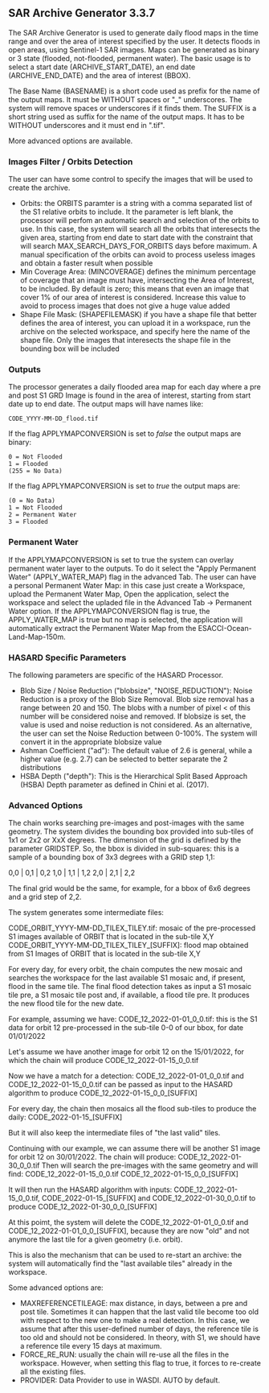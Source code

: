 ## SAR Archive Generator 3.3.7

The SAR Archive Generator is used to generate daily flood maps in the time range and over the area of interest specified by the user. 
It detects floods in open areas, using Sentinel-1 SAR images. Maps can be generated as binary or 3 state (flooded, not-flooded, permanent water).
The basic usage is to select a start date (ARCHIVE_START_DATE), an end date (ARCHIVE_END_DATE) and the area of interest (BBOX).

The Base Name (BASENAME) is a short code used as prefix for the name of the output maps. It must be WITHOUT spaces or "_" underscores. The system will remove spaces or underscores if it finds them.
The SUFFIX is a short string used as suffix for the name of the output maps. It has to be WITHOUT underscores and it must end in ".tif".

More advanced options are available.

### Images Filter / Orbits Detection
The user can have some control to specify the images that will be used to create the archive.

* Orbits: the ORBITS paramter is a string with a comma separated list of the S1 relative orbits to include. It the parameter is left blank, the processor will perfom an automatic search and selection of the orbits to use. In this case, the system will search all the orbits that interesects the given area, starting from end date to start date with the constraint that will search MAX_SEARCH_DAYS_FOR_ORBITS days before maximum. A manual specification of the orbits can avoid to process useless images and obtain a faster result when possible
* Min Coverage Area: (MINCOVERAGE) defines the minimum percentage of coverage that an image must have, intersecting the Area of Interest, to be included. By default is zero; this means that even an image that cover 1% of our area of interest is considered. Increase this value to avoid to process images that does not give a huge value added
* Shape File Mask: (SHAPEFILEMASK) if you have a shape file that better defines the area of interest, you can upload it in a workspace, run the archive on the selected workspace, and specify here the name of the shape file. Only the images that interesects the shape file in the bounding box will be included

### Outputs
The processor generates a daily flooded area map for each day where a pre and post S1 GRD Image is found in the area of interest, starting from start date up to end date.
The output maps will have names like:

    CODE_YYYY-MM-DD_flood.tif

If the flag APPLYMAPCONVERSION is set to *false* the output maps are binary:

    0 = Not Flooded
    1 = Flooded
    (255 = No Data)

If the flag APPLYMAPCONVERSION is set to *true* the output maps are:

    (0 = No Data)
    1 = Not Flooded
    2 = Permanent Water
    3 = Flooded

### Permanent Water
If the APPLYMAPCONVERSION is set to true the system can overlay permanent water layer to the outputs. To do it select the "Apply Permanent Water" (APPLY_WATER_MAP) flag in the advanced Tab. The user can have a personal Permanent Water Map: in this case just create a Workspace, upload the Permanent Water Map, Open the application, select the workspace and select the upladed file in the Advanced Tab -> Permanent Water option.
If the APPLYMAPCONVERSION flag is true, the APPLY_WATER_MAP is true but no map is selected, the application will automatically extract the Permanent Water Map from the ESACCI-Ocean-Land-Map-150m.

### HASARD Specific Parameters
The following parameters are specific of the HASARD Processor.

* Blob Size / Noise Reduction ("blobsize", "NOISE_REDUCTION"): Noise Reduction is a proxy of the Blob Size Removal. Blob size removal has a range between 20 and 150. The blobs with a number of pixel < of this number will be considered noise and removed. If blobsize is set, the value is used and noise reduction is not considered. As an alternative, the user can set the Noise Reduction between 0-100%. The system will convert it in the appropriate blobsize value
* Ashman Coefficient ("ad"):  The default value of 2.6 is general, while a higher value (e.g. 2.7) can be selected to better separate the 2 distributions
* HSBA Depth ("depth"): This is the Hierarchical Split Based Approach (HSBA) Depth parameter as defined in Chini et al. (2017).

### Advanced Options
The chain works searching pre-images and post-images with the same geometry. The system divides the bounding box provided into sub-tiles of 1x1 or 2x2 or XxX degrees. 
The dimension of the grid is defined by the parameter GRIDSTEP. So, the bbox is divided in sub-squares: this is a sample of a bounding box of 3x3 degrees with a GRID step 1,1:

0,0 | 0,1 | 0,2
1,0 | 1,1 | 1,2
2,0 | 2,1 | 2,2

The final grid would be the same, for example, for a bbox of 6x6 degrees and a grid step of 2,2. 

The system generates some intermediate files:

CODE_ORBIT_YYYY-MM-DD_TILEX_TILEY.tif: mosaic of the pre-processed S1 images available of ORBIT that is located in the sub-tile X,Y
CODE_ORBIT_YYYY-MM-DD_TILEX_TILEY_[SUFFIX]: flood map obtained from S1 Images of ORBIT that is located in the sub-tile X,Y

For every day, for every orbit, the chain computes the new mosaic and searches the workspace for the last available S1 mosaic and, if present, flood in the same tile.
The final flood detection takes as input a S1 mosaic tile pre, a S1 mosaic tile post and, if available, a flood tile pre. It produces the new flood tile for the new date.

For example, assuming we have:
CODE_12_2022-01-01_0_0.tif: this is the S1 data for orbit 12 pre-processed in the sub-tile 0-0 of our bbox, for date 01/01/2022

Let's assume we have another image for orbit 12 on the 15/01/2022, for which the chain will produce
CODE_12_2022-01-15_0_0.tif

Now we have a match for a detection: CODE_12_2022-01-01_0_0.tif and CODE_12_2022-01-15_0_0.tif can be passed as input to the HASARD algorithm to produce 
CODE_12_2022-01-15_0_0_[SUFFIX]

For every day, the chain then mosaics all the flood sub-tiles to produce the daily:
CODE_2022-01-15_[SUFFIX]

But it will also keep the intermediate files of "the last valid" tiles.

Continuing with our example, we can assume there will be another S1 image for orbit 12 on 30/01/2022.
The chain will produce:
CODE_12_2022-01-30_0_0.tif
Then will search the pre-images with the same geometry and will find:
CODE_12_2022-01-15_0_0.tif
CODE_12_2022-01-15_0_0_[SUFFIX]

It will then run the HASARD algorithm with inputs: CODE_12_2022-01-15_0_0.tif, CODE_2022-01-15_[SUFFIX] and CODE_12_2022-01-30_0_0.tif to produce
CODE_12_2022-01-30_0_0_[SUFFIX]

At this poimt, the system will delete the CODE_12_2022-01-01_0_0.tif and CODE_12_2022-01-01_0_0_[SUFFIX], because they are now "old" and not anymore the last tile for a given geometry (i.e. orbit).

This is also the mechanism that can be used to re-start an archive: the system will automatically find the "last available tiles" already in the workspace.

Some advanced options are:
* MAXREFERENCETILEAGE:  max distance, in days, between a pre and post tile. Sometimes it can happen that the last valid tile become too old with respect to the new one to make a real detection. In this case, we assume that after this user-defined number of days, the reference tile is too old and should not be considered. In theory, with S1, we should have a reference tile every 15 days at maximum.
* FORCE_RE_RUN: usually the chain will re-use all the files in the workspace. However, when setting this flag to true, it forces to re-create all the existing files.
* PROVIDER: Data Provider to use in WASDI. AUTO by default.